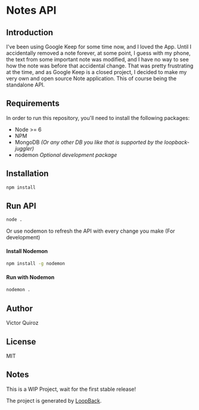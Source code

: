 # Notes API

## Introduction

I've been using Google Keep for some time now, and I loved the App. Until I accidentally removed a note forever,
at some point, I guess with my phone, the text from some important note was modified, and I have no way to see
how the note was before that accidental change. That was pretty frustrating at the time, and as Google Keep
is a closed project, I decided to make my very own and open source Note application. This of course being the
standalone API.

## Requirements

In order to run this repository, you'll need to install the following packages:

+ Node >= 6
+ NPM
+ MongoDB *(Or any other DB you like that is supported by the loopback-juggler)*
+ nodemon *Optional development package*

## Installation

```sh
npm install
```

## Run API

```sh
node .
```

Or use nodemon to refresh the API with every change you make (For development)

#### Install Nodemon

```sh
npm install -g nodemon
```

#### Run with Nodemon

```sh
nodemon .
```

## Author

Victor Quiroz

## License

MIT

## Notes

This is a WIP Project, wait for the first stable release!

The project is generated by [LoopBack](http://loopback.io).
